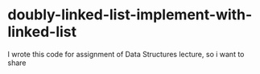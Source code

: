# doubly-linked-list-implement-with-linked-list
I wrote this code for assignment of Data Structures lecture, so i want to share
